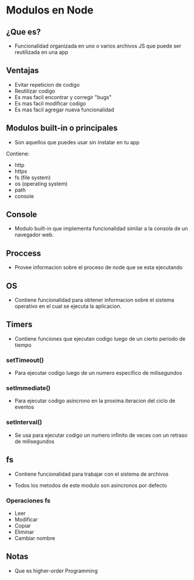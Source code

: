 # Modulos en Node

## ¿Que es? 

- Funcionalidad organizada en uno o varios archivos JS que puede ser reutilizada en una app 

## Ventajas

- Evitar repeticion de codigo
- Reutilizar codigo
- Es mas facil encontrar y corregir "bugs"
- Es mas facil modificar codigo
- Es mas facil agregar nueva funcionalidad

## Modulos built-in o principales

- Son aquellos que puedes usar sin instalar en tu app

Contiene:
- http
- https
- fs (file system)
- os (operating system)
- path
- console

## Console

- Modulo built-in que implementa funcionalidad similar a la consola de un navegador web.

## Proccess

- Provee informacion sobre el proceso de node que se esta ejecutando

## OS 

- Contiene funcionalidad para obtener informacion sobre el sistema operativo en el cual se ejecuta la aplicacion. 

## Timers

- Contiene funciones que ejecutan codigo luego de un cierto periodo de tiempo

### setTimeout()

- Para ejecutar codigo luego de un numero especifico de milisegundos

### setImmediate()

- Para ejecutar codigo asincrono en la proxima iteracion del ciclo de eventos

### setInterval()

- Se usa para ejecutar codigo un numero infinito de veces con un retraso de milisegundos

## fs

- Contiene funcionalidad para trabajar con el sistema de archivos

- Todos los metodos de este modulo son asincronos por defecto

### Operaciones fs

- Leer
- Modificar
- Copiar
- Eliminar
- Cambiar nombre



## Notas 

- Que es higher-order Programming